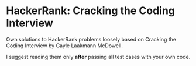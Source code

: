 # HackerRank: Cracking the Coding Interview
Own solutions to HackerRank problems loosely based on Cracking the Coding Interview by Gayle Laakmann McDowell.

I suggest reading them only __after__ passing all test cases with your own code.